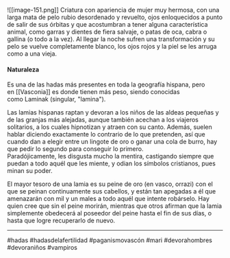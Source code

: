 ![[image-151.png]] 
Criatura con apariencia de mujer muy hermosa, con una larga mata de pelo rubio desordenado y revuelto, ojos enloquecidos a punto de salir de sus órbitas y que acostumbran a tener alguna característica animal, como garras y dientes de fiera salvaje, o patas de oca, cabra o gallina (o todo a la vez). Al llegar la noche sufren una transformación y su pelo se vuelve completamente blanco, los ojos rojos y la piel se les arruga como a una vieja.

#### Naturaleza 
Es una de las hadas más presentes en toda la geografía hispana, pero en [[Vasconia]] es donde tienen más peso, siendo conocidas como Laminak (singular, "lamina").  

Las lamias hispanas raptan y devoran a los niños de las aldeas pequeñas y de las granjas más alejadas, aunque también acechan a los viajeros solitarios, a los cuales hipnotizan y atraen con su canto. Además, suelen hablar diciendo exactamente lo contrario de lo que pretenden, así que cuando dan a elegir entre un lingote de oro o ganar una cola de burro, hay que pedir lo segundo para conseguir lo primero.  
Paradójicamente, les disgusta mucho la mentira, castigando siempre que puedan a todo aquél que les miente, y odian los símbolos cristianos, pues minan su poder.  

El mayor tesoro de una lamia es su peine de oro (en vasco, orrazi) con el que se peinan continuamente sus cabellos, y están tan apegadas a él que amenazarán con mil y un males a todo aquél que intente robárselo. Hay quien cree que sin el peine morirán, mientras que otros afirman que la lamia simplemente obedecerá al poseedor del peine hasta el fin de sus días, o hasta que logre recuperarlo de nuevo. 

--- 
#hadas #hadasdelafertilidad #paganismovascón #mari #devorahombres #devoraniños #vampiros 